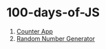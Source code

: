 # 100-days-of-JS


1. [Counter App](/100-days-of-JS/1.CounterApp/index.html)
2. [Random Number Generator](/100-days-of-JS/2.RandomNumberGenerator/index.html)
